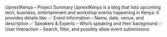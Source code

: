 UpnextKenya – Project Summary 
UpnextKenya is a blog that lists upcoming tech, business, entertainment and workshop events happening in Kenya. It provides details like:
✅ Event Information – Name, date, venue, and description
✅ Speakers & Experts – Who’s speaking and their background
✅ User Interaction – Search, filter, and possibly allow event submissions
